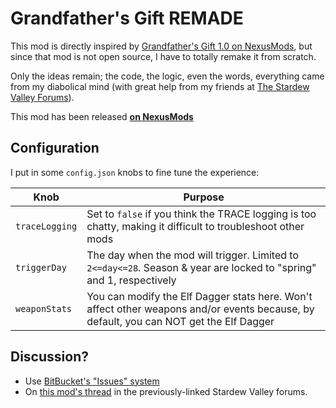 # Grandfather's Gift REMADE

This mod is directly inspired by [Grandfather's Gift 1.0 on NexusMods](https://www.nexusmods.com/stardewvalley/mods/985), but since that mod is not open source, I have to totally remake it from scratch.

Only the ideas remain; the code, the logic, even the words, everything came from my diabolical mind (with great help from my friends at [The Stardew Valley Forums](https://community.playstarbound.com/forums/mods.215/)).

This mod has been released [**on NexusMods**](https://www.nexusmods.com/stardewvalley/mods/4151)

## Configuration

I put in some `config.json` knobs to fine tune the experience:

| Knob        | Purpose |
|-------------|---------|
|`traceLogging` | Set to `false` if you think the TRACE logging is too chatty, making it difficult to troubleshoot other mods |
|`triggerDay`   | The day when the mod will trigger. Limited to `2<=day<=28`. Season & year are locked to "spring" and 1, respectively |
|`weaponStats`  | You can modify the Elf Dagger stats here. Won't affect other weapons and/or events because, by default, you can NOT get the Elf Dagger |

## Discussion?

* Use [BitBucket's "Issues" system](https://bitbucket.org/pepoluan/sdvmod-grandfather-gift-remade/issues?status=new&status=open)
* On [this mod's thread](https://community.playstarbound.com/threads/remaking-grandfathers-gift.155872/) in the previously-linked Stardew Valley forums.
